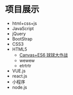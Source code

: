 # 项目展示

- html+css+js
- JavaScript
- jQuery
- BootStrap
- CSS3
- HTML5
  - [Canvas+ES6 球球大作战](https://zwk05.github.io/boll/)
  - wewew
  - etrtrtr
- VUE.js
- react.js
- 小程序
- node.js

